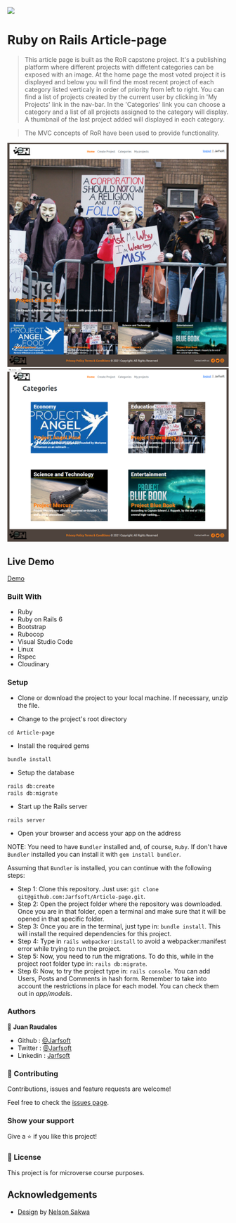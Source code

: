 ![](https://img.shields.io/badge/Microverse-blueviolet)
# Ruby on Rails Article-page

> This article page is built as the RoR capstone project. It's a publishing platform where different projects with diffetent categories can be exposed with an image. At the home page the most voted project it is displayed and below you will find the most recent project of each category listed verticaly in order of priority from left to right. You can find a list of projects created by the current user by clicking in 'My Projects' link in the nav-bar. In the 'Categories' link you can choose a category and a list of all projects assigned to the category will display. A thumbnail of the last project added will displayed in each category.

> The MVC concepts of RoR have been used to provide functionality.

![screenshot](./app/assets/images/screenshot1.png)
![screenshot](./app/assets/images/screenshot2.png)

## Live Demo

[Demo](https://jarfsoft-article-page.herokuapp.com/)


### Built With

- Ruby
- Ruby on Rails 6
- Bootstrap
- Rubocop
- Visual Studio Code
- Linux
- Rspec
- Cloudinary

### Setup

- Clone or download the project to your local machine. If necessary, unzip the file.

- Change to the project's root directory
```
cd Article-page
```

- Install the required gems
```
bundle install
```

- Setup the database
```
rails db:create
rails db:migrate
```

- Start up the Rails server
```
rails server
```

- Open your browser and access your app on the address

NOTE: You need to have `Bundler` installed and, of course, `Ruby`. If don't have `Bundler` installed you can install it with `gem install bundler`.

Assuming that `Bundler` is installed, you can continue with the following steps:
- Step 1: Clone this repository. Just use: `git clone git@github.com:Jarfsoft/Article-page.git`.
- Step 2: Open the project folder where the repository was downloaded. Once you are in that folder, open a terminal and make sure that it will be opened in that specific folder.
- Step 3: Once you are in the terminal, just type in: `bundle install`. This will install the required dependencies for this project.
- Step 4: Type in `rails webpacker:install` to avoid a webpacker:manifest error while trying to run the project.
- Step 5: Now, you need to run the migrations. To do this, while in the project root folder type in: `rails db:migrate`.
- Step 6: Now, to try the project type in: `rails console`. You can add Users, Posts and Comments in hash form. Remember to take into account the restrictions in place for each model. You can check them out in *app/models*.

### Authors

👤 **Juan Raudales**

- Github : [@Jarfsoft](https://github.com/Jarfsoft)
- Twitter : [@Jarfsoft](https://twitter.com/Jarfsoft)
- Linkedin : [Jarfsoft](https://www.linkedin.com/in/juan-raudales-flores-7b0a3b113/)


### 🤝 Contributing

Contributions, issues and feature requests are welcome!

Feel free to check the [issues page](issues/).

### Show your support

Give a ⭐️ if you like this project!


### 📝 License

This project is for microverse course purposes.

## Acknowledgements

- [Design](https://www.behance.net/gallery/14554909/liFEsTlye-Mobile-version) by [Nelson Sakwa](https://www.behance.net/sakwadesignstudio)
